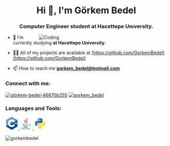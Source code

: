 <h1 align="center">Hi 👋, I'm Görkem Bedel</h1>
<h3 align="center">Computer Engineer student at Hacettepe Unıversity.</h3>
<img align="right" alt="Coding" width="400" src="https://coindsyz.com/wp-content/uploads/2022/03/1584023795.gif">


- 🔭 I’m currently studying **at Hacettepe University.**

- 👨‍💻 All of my projects are available at [https://github.com/GorkemBedel](https://github.com/GorkemBedel)

- 📫 How to reach me **gorkem_bedel@hotmail.com**

<h3 align="left">Connect with me:</h3>
<p align="left">
<a href="https://linkedin.com/in/görkem-bedel-46670b255" target="blank"><img align="center" src="https://raw.githubusercontent.com/rahuldkjain/github-profile-readme-generator/master/src/images/icons/Social/linked-in-alt.svg" alt="görkem-bedel-46670b255" height="30" width="40" /></a>
<a href="https://www.hackerrank.com/gorkem_bedel" target="blank"><img align="center" src="https://raw.githubusercontent.com/rahuldkjain/github-profile-readme-generator/master/src/images/icons/Social/hackerrank.svg" alt="gorkem_bedel" height="30" width="40" /></a>
</p>

<h3 align="left">Languages and Tools:</h3>
<p align="left"> <a href="https://www.w3schools.com/cpp/" target="_blank" rel="noreferrer"> <img src="https://raw.githubusercontent.com/devicons/devicon/master/icons/cplusplus/cplusplus-original.svg" alt="cplusplus" width="40" height="40"/> </a> <a href="https://www.java.com" target="_blank" rel="noreferrer"> <img src="https://raw.githubusercontent.com/devicons/devicon/master/icons/java/java-original.svg" alt="java" width="40" height="40"/> </a> <a href="https://www.python.org" target="_blank" rel="noreferrer"> <img src="https://raw.githubusercontent.com/devicons/devicon/master/icons/python/python-original.svg" alt="python" width="40" height="40"/> </a> </p>

<p><img align="center" src="https://github-readme-stats.vercel.app/api/top-langs?username=gorkembedel&show_icons=true&locale=en&layout=compact" alt="gorkembedel" /></p>
